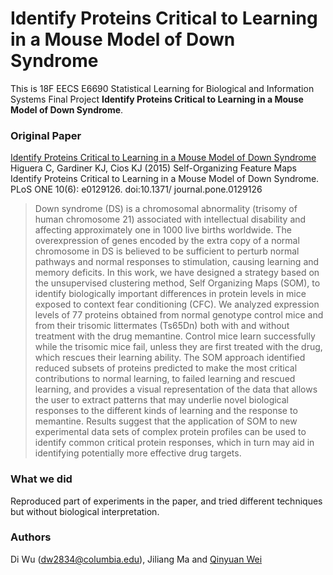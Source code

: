 # Identify Proteins Critical to Learning in a Mouse Model of Down Syndrome
This is 18F EECS E6690 Statistical Learning for Biological and Information Systems Final Project **Identify Proteins Critical to Learning in a Mouse Model of Down Syndrome**.

### Original Paper
[Identify Proteins Critical to Learning in a Mouse Model of Down Syndrome](https://www.ncbi.nlm.nih.gov/pubmed/26111164)   
Higuera C, Gardiner KJ, Cios KJ (2015) Self-Organizing Feature Maps Identify Proteins Critical to Learning in a Mouse Model of Down Syndrome. PLoS ONE 10(6): e0129126. doi:10.1371/ journal.pone.0129126

> Down syndrome (DS) is a chromosomal abnormality (trisomy of human chromosome 21) associated with intellectual disability and affecting approximately one in 1000 live births worldwide. The overexpression of genes encoded by the extra copy of a normal chromosome in DS is believed to be sufficient to perturb normal pathways and normal responses to stimulation, causing learning and memory deficits. In this work, we have designed a strategy based on the unsupervised clustering method, Self Organizing Maps (SOM), to identify biologically important differences in protein levels in mice exposed to context fear conditioning (CFC). We analyzed expression levels of 77 proteins obtained from normal genotype control mice and from their trisomic littermates (Ts65Dn) both with and without treatment with the drug memantine. Control mice learn successfully while the trisomic mice fail, unless they are first treated with the drug, which rescues their learning ability. The SOM approach identified reduced subsets of proteins predicted to make the most critical contributions to normal learning, to failed learning and rescued learning, and provides a visual representation of the data that allows the user to extract patterns that may underlie novel biological responses to the different kinds of learning and the response to memantine. Results suggest that the application of SOM to new experimental data sets of complex protein profiles can be used to identify common critical protein responses, which in turn may aid in identifying potentially more effective drug targets.

### What we did
Reproduced part of experiments in the paper, and tried different techniques but without biological interpretation.

### Authors
Di Wu (dw2834@columbia.edu), Jiliang Ma and [Qinyuan Wei](https://github.com/davidwei001)
